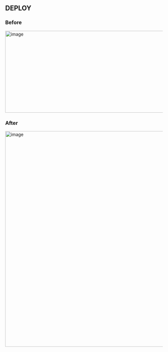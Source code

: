 ## DEPLOY

### Before

<img width="845" height="261" alt="image" src="https://github.com/user-attachments/assets/79bdeab9-8819-4eb9-81e4-fdd9fa32db86" />

### After

<img width="897" height="688" alt="image" src="https://github.com/user-attachments/assets/6e250959-243f-40f2-8138-bb00136466ba" />


